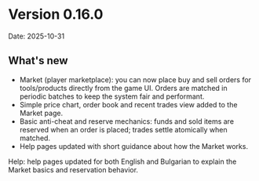 # Version 0.16.0

Date: 2025-10-31

## What's new

- Market (player marketplace): you can now place buy and sell orders for tools/products directly from the game UI. Orders are matched in periodic batches to keep the system fair and performant.
- Simple price chart, order book and recent trades view added to the Market page.
- Basic anti-cheat and reserve mechanics: funds and sold items are reserved when an order is placed; trades settle atomically when matched.
- Help pages updated with short guidance about how the Market works.

Help: help pages updated for both English and Bulgarian to explain the Market basics and reservation behavior.
